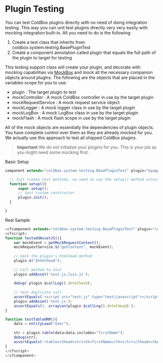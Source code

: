 # Plugin Testing

You can test ColdBox plugins directly with no need of doing integration testing. This way you can unit test plugins directly very very easily with mocking integration built-in. All you need to do is the following:

1. Create a test class that inherits from coldbox.system.testing.BasePluginTest
2. Create a component annotation called plugin that equals the full path of the plugin to target for testing

This testing support class will create your plugin, and decorate with mocking capabilities via [MockBox](http://wiki.coldbox.org/wiki/MockBox.cfm) and mock all the necessary companion objects around plugins. The following are the objects that are placed in the variables scope for you to use:


* plugin : The target plugin to test
* mockController : A mock ColdBox controller in use by the target plugin
* mockRequestService : A mock request service object
* mockLogger : A mock logger class in use by the target plugin
* mockLogBox : A mock LogBox class in use by the target plugin
* mockFlash : A mock flash scope in use by the target plugin

All of the mock objects are essentially the dependencies of plugin objects. You have complete control over them as they are already mocked for you. We actually use this approach to test all shipped ColdBox plugins.

> **Important**  We do not initialize your plugins for you. This is your job as you might need some mocking first. 

Basic Setup

```js
component extends="coldbox.system.testing.BasePluginTest" plugin="myapp.plugins.CoolPlugin"{

  // Just create test methods, no need to use the setup() method unless you want to:
  function setup(){
      super.setup();
      // test custom constructor
      plugin.init();
  }

}
```

Real Sample 

```js
<cfcomponent extends="coldbox.system.testing.BasePluginTest" plugin="coldbox.system.plugins.HTMLHelper">
<cfscript>
function testaddAssetJS(){
	var mockEvent = getMockRequestContext();
	mockRequestService.$("getContext", mockEvent);
	
	// mock the plugin's htmlhead method
	plugin.$("$htmlhead");
	
	// Call method to test
	plugin.addAsset('test.js,luis.js');
	
	debug( plugin.$callLog().$htmlhead);
	
	// test duplicate call
	assertEquals('<script src="test.js" type="text/javascript"></script><script src="luis.js" type="text/javascript"></script>' , plugin.$callLog().$htmlhead[1][1] );
	plugin.addAsset('test.js');
	assertEquals(1, arrayLen(plugin.$callLog().$htmlHead) );
}

function testTableORM(){
	data = entityLoad("User");
	
	str = plugin.table(data=data,includes="firstName");
	debug(str);
	assertEquals('<table><thead><tr><th>firstName</th></tr></thead><tbody><tr><td>Joe</td></tr><tr><td>Luis</td></tr></tbody></table>',str);
}
</cfscript>
</cfcomponent>
```
